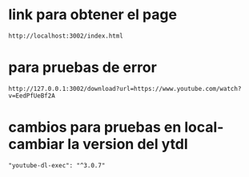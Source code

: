 # link para obtener el page

    http://localhost:3002/index.html

# para pruebas de error

    http://127.0.0.1:3002/download?url=https://www.youtube.com/watch?v=EedPfUeBf2A

# cambios para pruebas en local- cambiar la version del ytdl

    "youtube-dl-exec": "^3.0.7"
